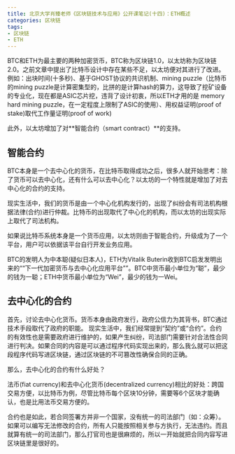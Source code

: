 ```yaml
---
title: 北京大学肖臻老师《区块链技术与应用》公开课笔记(十四)：ETH概述
categories: 区块链
tags:
- 区块链
- ETH
---
```


BTC和ETH为最主要的两种加密货币，BTC称为区块链1.0，以太坊称为区块链2.0。之前文章中提出了比特币设计中存在某些不足，以太坊便对其进行了改进。例如：出块时间(十多秒)、基于GHOST协议的共识机制、mining puzzle（比特币的mining puzzle是计算密集型的，比拼的是计算hash的算力，这导致了挖矿设备的专业化，现在都是ASIC芯片挖，违背了设计初衷，所以ETH才用的是 memory hard mining puzzle，在一定程度上限制了ASIC的使用）、用权益证明(proof of stake)取代工作量证明(proof of work)

此外，以太坊增加了对**智能合约（smart contract）**的支持。

## 智能合约

BTC本身是一个去中心化的货币，在比特币取得成功之后，很多人就开始思考：除了货币可以去中心化，还有什么可以去中心化？以太坊的一个特性就是增加了对去中心化的合约的支持。

现实生活中，我们的货币是由一个中心化机构发行的，出现了纠纷会有司法机构根据法律(合约)进行仲裁。比特币的出现取代了中心化的机构，而以太坊的出现实际上取代了司法机构。

如果说比特币系统本身是一个货币应用，以太坊则由于智能合约，升级成为了一个平台，用户可以依据该平台自行开发业务应用。

BTC的发明人为中本聪(疑似日本人)，ETH为Vitalik Buterin收到BTC启发发明出来的““下一代加密货币与去中心化应用平台””。BTC中货币最小单位为“聪”，最少的钱为一聪；ETH中货币最小单位为“Wei”，最少的钱为一Wei。

## 去中心化的合约

首先，讨论去中心化货币。货币本身由政府发行，政府公信力为其背书，BTC通过技术手段取代了政府的职能。
现实生活中，我们经常提到“契约”或“合约”。合约的有效性也是需要政府进行维护的，如果产生纠纷，司法部门需要针对合法性合同进行判决。如果合同的内容是可以通过程序代码实现出来的，那么我么就可以把这段程序代码写进区块链，通过区块链的不可篡改性确保合同的正确。

那么，去中心化的合约有什么好处？

法币(fiat currency)和去中心化货币(decentralized currency)相比的好处：跨国交易方便，以比特币为例，尽管比特币每个区块10分钟，需要等6个区块才能确认，也是比用法币交易方便的。

合约也是如此，若合同签署方并非一个国家，没有统一的司法部门（如：众筹）。如果可以编写无法修改的合约，所有人只能按照相关参与方执行，无法违约。而且就算有统一的司法部门，那么打官司也是很麻烦的，所以一开始就把合同内容写进区块链里是很好的。
